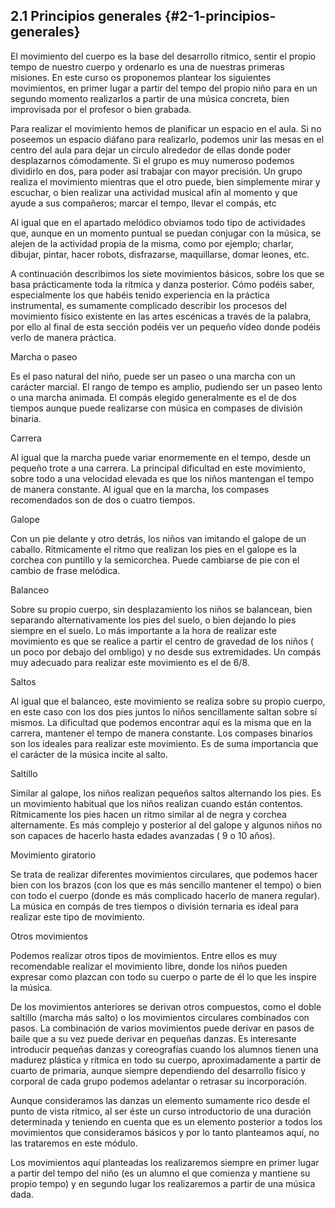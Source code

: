 ## 2.1 Principios generales {#2-1-principios-generales}

El movimiento del cuerpo es la base del desarrollo rítmico, sentir el propio tempo de nuestro cuerpo y ordenarlo es una de nuestras primeras misiones. En este curso os proponemos plantear los siguientes movimientos, en primer lugar a partir del tempo del propio niño para en un segundo momento realizarlos a partir de una música concreta, bien improvisada por el profesor o bien grabada.

Para realizar el movimiento hemos de planificar un espacio en el aula. Si no poseemos un espacio diáfano para realizarlo, podemos unir las mesas en el centro del aula para dejar un círculo alrededor de ellas donde poder desplazarnos cómodamente. Si el grupo es muy numeroso podemos dividirlo en dos, para poder así trabajar con mayor precisión. Un grupo realiza el movimiento mientras que el otro puede, bien simplemente mirar y escuchar, o bien realizar una actividad musical afín al momento y que ayude a sus compañeros; marcar el tempo, llevar el compás, etc

Al igual que en el apartado melódico obviamos todo tipo de actividades que, aunque en un momento puntual se puedan conjugar con la música, se alejen de la actividad propia de la misma, como por ejemplo; charlar, dibujar, pintar, hacer robots, disfrazarse, maquillarse, domar leones, etc.

A continuación describimos los siete movimientos básicos, sobre los que se basa prácticamente toda la rítmica y danza posterior. Cómo podéis saber, especialmente los que habéis tenido experiencia en la práctica instrumental, es sumamente complicado describir los procesos del movimiento físico existente en las artes escénicas a través de la palabra, por ello al final de esta sección podéis ver un pequeño vídeo donde podéis verlo de manera práctica.

Marcha o paseo

Es el paso natural del niño, puede ser un paseo o una marcha con un carácter marcial. El rango de tempo es amplio, pudiendo ser un paseo lento o una marcha animada. El compás elegido generalmente es el de dos tiempos aunque puede realizarse con música en compases de división binaria.

Carrera

Al igual que la marcha puede variar enormemente en el tempo, desde un pequeño trote a una carrera. La principal dificultad en este movimiento, sobre todo a una velocidad elevada es que los niños mantengan el tempo de manera constante. Al igual que en la marcha, los compases recomendados son de dos o cuatro tiempos.

Galope

Con un pie delante y otro detrás, los niños van imitando el galope de un caballo. Rítmicamente el ritmo que realizan los pies en el galope es la corchea con puntillo y la semicorchea. Puede cambiarse de pie con el cambio de frase melódica.

Balanceo

Sobre su propio cuerpo, sin desplazamiento los  niños se balancean, bien separando alternativamente los pies del suelo, o bien dejando lo pies siempre en el suelo. Lo más importante a la hora de realizar este movimiento es que se realice a partir el centro de gravedad de los niños ( un poco por debajo del ombligo) y no desde sus extremidades. Un compás muy adecuado para realizar este movimiento es el de 6/8.

Saltos

Al igual que el balanceo, este movimiento se realiza sobre su propio cuerpo, en este caso  con los dos pies juntos lo niños sencillamente saltan sobre sí mismos. La dificultad que podemos encontrar aquí es la misma que en la carrera, mantener el tempo de manera constante. Los compases binarios son los ideales para realizar este movimiento. Es de suma importancia que el carácter de la música incite al salto.

Saltillo

Similar al galope, los niños realizan pequeños saltos alternando los pies. Es un movimiento habitual que los niños realizan cuando están contentos. Rítmicamente los pies hacen un ritmo similar al de negra y corchea alternamente. Es más complejo y posterior al del galope y algunos niños no son capaces de hacerlo hasta edades avanzadas ( 9 o 10 años).

Movimiento giratorio

Se trata de realizar diferentes movimientos circulares, que podemos hacer bien con los brazos (con los que es más sencillo mantener el tempo) o bien con todo el cuerpo  (donde es más complicado hacerlo de manera regular).  La música en compás de tres tiempos o división ternaria es ideal para realizar este tipo de movimiento.

Otros movimientos

Podemos realizar otros tipos de movimientos. Entre ellos es muy recomendable realizar el movimiento libre, donde los niños pueden expresar como plazcan con todo su cuerpo o parte de él lo que les inspire la música.

De los movimientos anteriores se derivan otros compuestos, como el doble saltillo (marcha más salto) o los movimientos circulares combinados con pasos. La combinación de varios movimientos puede derivar en pasos de baile que a su vez puede derivar en pequeñas danzas. Es interesante introducir pequeñas danzas y coreografías cuando los alumnos tienen una madurez plástica y rítmica en todo su cuerpo, aproximadamente a partir de cuarto de primaria, aunque siempre dependiendo del desarrollo físico y corporal de cada grupo podemos adelantar o retrasar su incorporación.

Aunque consideramos las danzas un elemento sumamente rico desde el punto de vista rítmico, al ser éste un curso introductorio de una duración determinada y teniendo en cuenta que es un elemento posterior a todos los movimientos que consideramos básicos y por lo tanto  planteamos aquí, no las trataremos en este módulo.  

Los movimientos aquí planteadas los realizaremos siempre en primer lugar a partir del tempo del niño (es un alumno el que comienza y mantiene su propio tempo) y en segundo lugar los realizaremos a partir de una música dada.